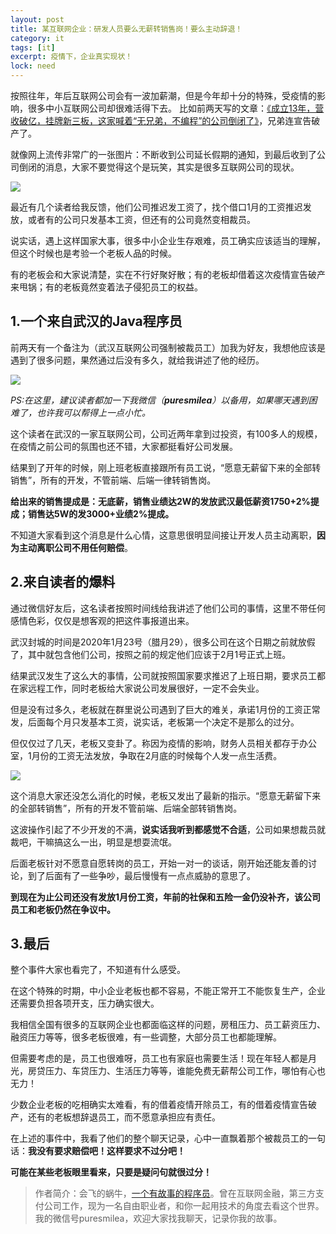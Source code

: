 ```yaml
---
layout: post
title: 某互联网企业：研发人员要么无薪转销售岗！要么主动辞退！
category: it
tags: [it]
excerpt: 疫情下，企业真实现状！
lock: need
---
```



按照往年，年后互联网公司会有一波加薪潮，但是今年却十分的特殊，受疫情的影响，很多中小互联网公司却很难活得下去。
比如前两天写的文章：[《成立13年，营收破亿，挂牌新三板，这家喊着“无兄弟，不编程”的公司倒闭了》](http://www.ityouknow.com/it/2020/02/10/xiongdilian.html)，兄弟连宣告破产了。

就像网上流传非常广的一张图片：不断收到公司延长假期的通知，到最后收到了公司倒闭的消息，大家不要觉得这个是玩笑，其实是很多互联网公司的现状。

![](http://favorites.ren/assets/images/2020/it/caiyuan01.jpeg)

最近有几个读者给我反馈，他们公司推迟发工资了，找个借口1月的工资推迟发放，或者有的公司只发基本工资，但还有的公司竟然变相裁员。

说实话，遇上这样国家大事，很多中小企业生存艰难，员工确实应该适当的理解，但这个时候也是考验一个老板人品的时候。

有的老板会和大家说清楚，实在不行好聚好散；有的老板却借着这次疫情宣告破产来甩锅；有的老板竟然变着法子侵犯员工的权益。

## 1.一个来自武汉的Java程序员

前两天有一个备注为（武汉互联网公司强制被裁员工）加我为好友，我想他应该是遇到了很多问题，果然通过后没有多久，就给我讲述了他的经历。

![](http://favorites.ren/assets/images/2020/it/caiyuan02.jpg)

*PS:在这里，建议读者都加一下我微信（**puresmilea**）以备用，如果哪天遇到困难了，也许我可以帮得上一点小忙。*

这个读者在武汉的一家互联网公司，公司近两年拿到过投资，有100多人的规模，在疫情之前公司的氛围也还不错，大家都挺看好公司发展。

结果到了开年的时候，刚上班老板直接跟所有员工说，“愿意无薪留下来的全部转销售”，所有的开发，不管前端、后端一律转销售岗。

**给出来的销售提成是：无底薪，销售业绩达2W的发放武汉最低薪资1750+2%提成；销售达5W的发3000+业绩2%提成。**

不知道大家看到这个消息是什么心情，这意思很明显间接让开发人员主动离职，**因为主动离职公司不用任何赔偿**。

## 2.来自读者的爆料

通过微信好友后，这名读者按照时间线给我讲述了他们公司的事情，这里不带任何感情色彩，仅仅是想客观的把这件事报道出来。

武汉封城的时间是2020年1月23号（腊月29），很多公司在这个日期之前就放假了，其中就包含他们公司，按照之前的规定他们应该于2月1号正式上班。

结果武汉发生了这么大的事情，公司就按照国家要求推迟了上班日期，要求员工都在家远程工作，同时老板给大家说公司发展很好，一定不会失业。

但是没有过多久，老板就在群里说公司遇到了巨大的难关，承诺1月份的工资正常发，后面每个月只发基本工资，说实话，老板第一个决定不是那么的过分。

但仅仅过了几天，老板又变卦了。称因为疫情的影响，财务人员相关都存于办公室，1月份的工资无法发放，争取在2月底的时候每个人发一点生活费。

![](http://favorites.ren/assets/images/2020/it/caiyuan03.jpg)

这个消息大家还没怎么消化的时候，老板又发出了最新的指示。“愿意无薪留下来的全部转销售”，所有的开发不管前端、后端全部转销售岗。

这波操作引起了不少开发的不满，**说实话我听到都感觉不合适**，公司如果想裁员就裁吧，干嘛搞这么一出，明显是想耍流氓。

后面老板针对不愿意自愿转岗的员工，开始一对一的谈话，刚开始还能友善的讨论，到了后面有了一些争吵，最后慢慢有一点点威胁的意思了。

**到现在为止公司还没有发放1月份工资，年前的社保和五险一金仍没补齐，该公司员工和老板仍然在争议中。**

## 3.最后

整个事件大家也看完了，不知道有什么感受。

在这个特殊的时期，中小企业老板也都不容易，不能正常开工不能恢复生产，企业还需要负担各项开支，压力确实很大。

我相信全国有很多的互联网企业也都面临这样的问题，房租压力、员工薪资压力、融资压力等等，很多老板很难，有一些调整，大部分员工也都能理解。

但需要考虑的是，员工也很难呀，员工也有家庭也需要生活！现在年轻人都是月光，房贷压力、车贷压力、生活压力等等，谁能免费无薪帮公司工作，哪怕有心也无力！

少数企业老板的吃相确实太难看，有的借着疫情开除员工，有的借着疫情宣告破产，还有的老板想辞退员工，而不愿意承担应有责任。

在上述的事件中，我看了他们的整个聊天记录，心中一直飘着那个被裁员工的一句话：**我没有要求赔偿吧！这样要求不过分吧！**

**可能在某些老板眼里看来，只要是疑问句就很过分！**



>作者简介：会飞的蜗牛，[一个有故事的程序员](http://www.ityouknow.com/it/2019/12/18/xinzi-10year.html)。曾在互联网金融，第三方支付公司工作，现为一名自由职业者，和你一起用技术的角度去看这个世界。我的微信号puresmilea，欢迎大家找我聊天，记录你我的故事。